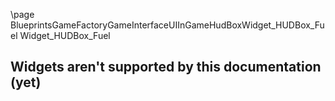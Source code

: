 \page BlueprintsGameFactoryGameInterfaceUIInGameHudBoxWidget_HUDBox_Fuel Widget_HUDBox_Fuel
## Widgets aren't supported by this documentation (yet)
